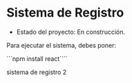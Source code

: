 <h1> Sistema de Registro </h1>

- Estado del proyecto: En construcción.

Para ejecutar el sistema, debes poner:

´´´npm install react´´´´

sistema de registro 2
